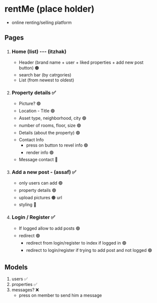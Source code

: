 # rentMe (place holder)

- online renting/selling platform

## Pages

1. ### Home (list) --- (itzhak)

   - Header (brand name + user + liked properties + add new post button) 🟠
   - search bar (by catrgories)
   - List (from newest to oldest)

2. ### Property details ✅

   - Picture? 🟢
   - Location - Title 🟢
   - Asset type, neighborhood, city 🟢
   - number of rooms, floor, size 🟢
   - Details (about the property) 🟢
   - Contact Info
     - press on button to revel info 🟢
     - render info 🟢
   - Message contact 🔴

3. ### Add a new post - (assaf) ✅

   - only users can add 🟢
   - property details 🟢
   - upload pictures 🟠 url
   - styling 🔴

4. ### Login / Register ✅

   - If logged allow to add posts 🟢
   - redirect 🟢
     - redirect from login/register to index if logged in 🟢
     - redirect to login/register if trying to add post and not logged 🟢 

## Models

1. users ✅
2. properties ✅
3. messages? ❌
   - press on member to send him a message

